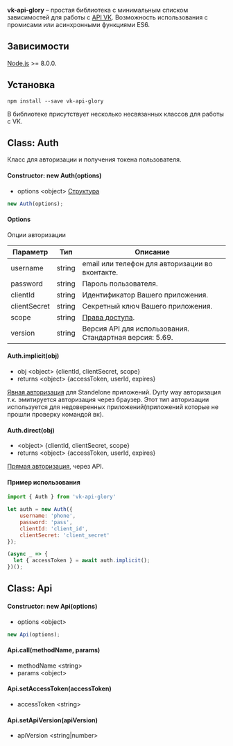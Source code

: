 **vk-api-glory** – простая библиотека с минимальным списком зависимостей для работы с [API VK](https://vk.com/dev/manuals). Возможность использования с промисами или асинхронными функциями ES6.

## Зависимости
[Node.js](https://nodejs.org/) >= 8.0.0.

## Установка
```shell
npm install --save vk-api-glory
```

В библиотеке присутствует несколько несвязанных классов для работы с VK.

## Class: Auth
Класс для авторизации и получения токена пользователя.

#### Constructor: new Auth(options)

- options <object\> [Структура](#options)

```js
new Auth(options);
```

#### Options
Опции авторизации

| Параметр     | Тип           | Описание                                                 |
|--------------|---------------|----------------------------------------------------------|
| username     | string        | email или телефон для авторизации во вконтакте.          |
| password     | string        | Пароль пользователя.                                     |
| clientId     | string        | Идентификатор Вашего приложения.                         |
| clientSecret | string        | Секретный ключ Вашего приложения.                        |
| scope        | string        | [Права доступа](https://vk.com/dev/permissions).         |
| version      | string        | Версия API для использования. Стандартная версия: 5.69.  |

#### Auth.implicit(obj)
- obj <object\> {clientId, clientSecret, scope}
- returns <object\> {accessToken, userId, expires}

[Явная авторизация](https://vk.com/dev/implicit_flow_user) для Standelone приложений. Dyrty way авторизация т.к. эмитируется авторизация через браузер. Этот тип авторизации используется для недоверенных приложений(приложений которые не прошли проверку командой вк).

#### Auth.direct(obj)
- <object\> {clientId, clientSecret, scope}
- returns <object\> {accessToken, userId, expires}

[Прямая авторизация](https://vk.com/dev/auth_direct), через API.

#### Пример использования

```js
import { Auth } from 'vk-api-glory'

let auth = new Auth({
    username: 'phone',
    password: 'pass',
    clientId: 'client_id',
    clientSecret: 'client_secret'
});

(async _ => {
  let { accessToken } = await auth.implicit();
})();
```

## Class: Api

#### Constructor: new Api(options)
- options <object\>

```js
new Api(options);
```

#### Api.call(methodName, params)
- methodName <string\>
- params <object\>

#### Api.setAccessToken(accessToken)
- accessToken <string\>

#### Api.setApiVersion(apiVersion)
- apiVersion <string|number\>
